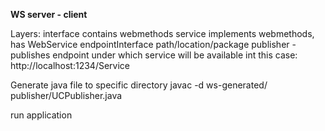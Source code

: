 **WS server - client** 

Layers:
interface contains webmethods
service implements webmethods, has WebService endpointInterface path/location/package
publisher - publishes endpoint under which service will be available int this case: http://localhost:1234/Service

Generate java file to specific directory
javac -d ws-generated/ publisher/UCPublisher.java 

run application
